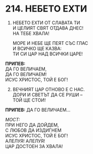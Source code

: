 # 214. НЕБЕТО ЕХТИ  
  
1. НЕБЕТО ЕХТИ ОТ СЛАВАТА ТИ  
    И ЦЕЛИЯТ СВЯТ ОТДАВА ДНЕС!  
    НА ТЕБЕ ХВАЛА!  

    МОРЕ И НЕБЕ ЩЕ ПЕЯТ СЪС ГЛАС  
    И ВСИЧКО ЩЕ КАЗВА:  
    ТИ СИ ЦАР НАД ВСИЧКИ ЦАРЕ!  
  
**ПРИПЕВ:**  
ДА ГО ВЕЛИЧАЕМ,  
ДА ГО ВЕЛИЧАЕМ!  
ИСУС ХРИСТОС, ТОЙ Е БОГ!  
  
2. ВЕЧНИЯТ ЦАР ОТНОВО Е С НАС.  
ДОРИ И СВЕТЪТ ДА СЕ РУШИ –  
ТОЙ ЩЕ СТОИ!  
  
**ПРИПЕВ:**  ДА ГО ВЕЛИЧАЕМ...

*МОСТ:*  
ПРИ НЕГО ДА ДОЙДЕМ,  
С ЛЮБОВ ДА ИЗДИГНЕМ  
ИСУС ХРИСТОС, ТОЙ Е БОГ!  
АЛЕЛУЯ! АЛЕЛУЯ!  
ЦАР ДОСТОЕН ЗА ХВАЛА!


<DownloadsButton pdf="/pdf/214-nebeto-ehti.pdf" />

<DownloadChordsButton pdf="/chords/214-nebeto-ehti_akord.pdf"/>
